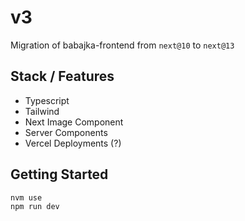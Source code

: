# v3

Migration of babajka-frontend from `next@10` to `next@13`

## Stack / Features

- Typescript
- Tailwind
- Next Image Component
- Server Components
- Vercel Deployments (?)

## Getting Started

```
nvm use
npm run dev
```